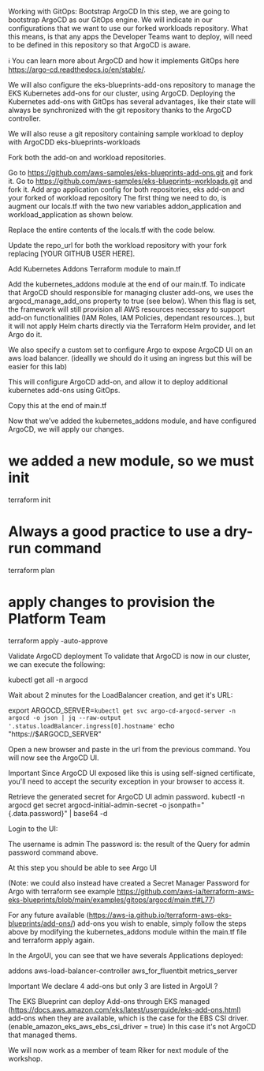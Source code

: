 Working with GitOps: Bootstrap ArgoCD
In this step, we are going to bootstrap ArgoCD  as our GitOps engine. We will indicate in our configurations that we want to use our forked workloads repository. What this means, is that any apps the Developer Teams want to deploy, will need to be defined in this repository so that ArgoCD is aware.

ℹ️ You can learn more about ArgoCD and how it implements GitOps here 
https://argo-cd.readthedocs.io/en/stable/.

We will also configure the eks-blueprints-add-ons repository to manage the EKS Kubernetes add-ons for our cluster, using ArgoCD. Deploying the Kubernetes add-ons with GitOps has several advantages, like their state will always be synchronized with the git repository thanks to the ArgoCD controller.

We will also reuse a git repository containing sample workload to deploy with ArgoCDD eks-blueprints-workloads

Fork both the add-on and workload repositories.

Go to https://github.com/aws-samples/eks-blueprints-add-ons.git  and fork it.
Go to https://github.com/aws-samples/eks-blueprints-workloads.git  and fork it.
Add argo application config for both repositories, eks add-on and your forked of workload repository
The first thing we need to do, is augment our locals.tf with the two new variables addon_application and workload_application as shown below.

Replace the entire contents of the locals.tf with the code below.

Update the repo_url for both the workload repository with your fork replacing [YOUR GITHUB USER HERE].

Add Kubernetes Addons Terraform module to main.tf

Add the kubernetes_addons module at the end of our main.tf. To indicate that ArgoCD should responsible for managing cluster add-ons, we uses the argocd_manage_add_ons property to true (see below). When this flag is set, the framework will still provision all AWS resources necessary to support add-on functionalities (IAM Roles, IAM Policies, dependant resources..), but it will not apply Helm charts directly via the Terraform Helm provider, and let Argo do it.

We also specify a custom set to configure Argo to expose ArgoCD UI on an aws load balancer. (ideallly we should do it using an ingress but this will be easier for this lab)

This will configure ArgoCD add-on, and allow it to deploy additional kubernetes add-ons using GitOps.

Copy this at the end of main.tf


Now that we’ve added the kubernetes_addons module, and have configured ArgoCD, we will apply our changes.

# we added a new module, so we must init
terraform init

# Always a good practice to use a dry-run command
terraform plan

# apply changes to provision the Platform Team
terraform apply -auto-approve


Validate ArgoCD deployment
To validate that ArgoCD is now in our cluster, we can execute the following:

kubectl get all -n argocd

Wait about 2 minutes for the LoadBalancer creation, and get it's URL:


export ARGOCD_SERVER=`kubectl get svc argo-cd-argocd-server -n argocd -o json | jq --raw-output '.status.loadBalancer.ingress[0].hostname'`
echo "https://$ARGOCD_SERVER"

Open a new browser and paste in the url from the previous command. You will now see the ArgoCD UI.

Important
Since ArgoCD UI exposed like this is using self-signed certificate, you'll need to accept the security exception in your browser to access it.

Retrieve the generated secret for ArgoCD UI admin password.
kubectl -n argocd get secret argocd-initial-admin-secret -o jsonpath="{.data.password}" | base64 -d


Login to the UI:

The username is admin
The password is: the result of the Query for admin password command above.

At this step you should be able to see Argo UI

(Note: we could also instead have created a Secret Manager Password for Argo with terraform see example https://github.com/aws-ia/terraform-aws-eks-blueprints/blob/main/examples/gitops/argocd/main.tf#L77)

For any future available (https://aws-ia.github.io/terraform-aws-eks-blueprints/add-ons/) add-ons you wish to enable, simply follow the steps above by modifying the kubernetes_addons module within the main.tf file and terraform apply again.

In the ArgoUI, you can see that we have severals Applications deployed:

addons
aws-load-balancer-controller
aws_for_fluentbit
metrics_server

Important
We declare 4 add-ons but only 3 are listed in ArgoUI ?


The EKS Blueprint can deploy Add-ons through EKS managed (https://docs.aws.amazon.com/eks/latest/userguide/eks-add-ons.html) add-ons  when they are available, which is the case for the EBS CSI driver. (enable_amazon_eks_aws_ebs_csi_driver = true) In this case it's not ArgoCD that managed thems.

We will now work as a member of team Riker for next module of the workshop.